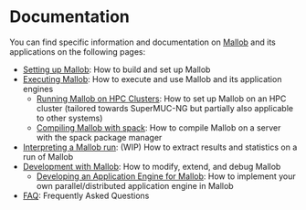 
# Documentation

You can find specific information and documentation on [Mallob](../README.md) and its applications on the following pages:

* [Setting up Mallob](setup.md): How to build and set up Mallob
* [Executing Mallob](execute.md): How to execute and use Mallob and its application engines
    * [Running Mallob on HPC Clusters](clusters.md): How to set up Mallob on an HPC cluster (tailored towards SuperMUC-NG but partially also applicable to other systems)
    * [Compiling Mallob with spack](spack.md): How to compile Mallob on a server with the spack package manager
* [Interpreting a Mallob run](interpret.md): (WIP) How to extract results and statistics on a run of Mallob
* [Development with Mallob](develop.md): How to modify, extend, and debug Mallob
    * [Developing an Application Engine for Mallob](application_engines.md): How to implement your own parallel/distributed application engine in Mallob
* [FAQ](faq.md): Frequently Asked Questions

